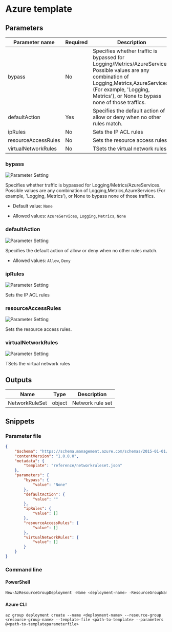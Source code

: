 # Azure template

## Parameters

Parameter name | Required | Description
-------------- | -------- | -----------
bypass         | No       | Specifies whether traffic is bypassed for Logging/Metrics/AzureServices. Possible values are any combination of Logging,Metrics,AzureServices (For example, 'Logging, Metrics'), or None to bypass none of those traffics.
defaultAction  | Yes      | Specifies the default action of allow or deny when no other rules match.
ipRules        | No       | Sets the IP ACL rules
resourceAccessRules | No       | Sets the resource access rules.
virtualNetworkRules | No       | TSets the virtual network rules

### bypass

![Parameter Setting](https://img.shields.io/badge/parameter-optional-green?style=flat-square)

Specifies whether traffic is bypassed for Logging/Metrics/AzureServices. Possible values are any combination of Logging,Metrics,AzureServices (For example, 'Logging, Metrics'), or None to bypass none of those traffics.

- Default value: `None`

- Allowed values: `AzureServices`, `Logging`, `Metrics`, `None`

### defaultAction

![Parameter Setting](https://img.shields.io/badge/parameter-required-orange?style=flat-square)

Specifies the default action of allow or deny when no other rules match.

- Allowed values: `Allow`, `Deny`

### ipRules

![Parameter Setting](https://img.shields.io/badge/parameter-optional-green?style=flat-square)

Sets the IP ACL rules

### resourceAccessRules

![Parameter Setting](https://img.shields.io/badge/parameter-optional-green?style=flat-square)

Sets the resource access rules.

### virtualNetworkRules

![Parameter Setting](https://img.shields.io/badge/parameter-optional-green?style=flat-square)

TSets the virtual network rules

## Outputs

Name | Type | Description
---- | ---- | -----------
NetworkRuleSet | object | Network rule set

## Snippets

### Parameter file

```json
{
    "$schema": "https://schema.management.azure.com/schemas/2015-01-01/deploymentParameters.json#",
    "contentVersion": "1.0.0.0",
    "metadata": {
        "template": "reference/networkruleset.json"
    },
    "parameters": {
        "bypass": {
            "value": "None"
        },
        "defaultAction": {
            "value": ""
        },
        "ipRules": {
            "value": []
        },
        "resourceAccessRules": {
            "value": []
        },
        "virtualNetworkRules": {
            "value": []
        }
    }
}
```

### Command line

#### PowerShell

```powershell
New-AzResourceGroupDeployment -Name <deployment-name> -ResourceGroupName <resource-group-name> -TemplateFile <path-to-template> -TemplateParameterFile <path-to-templateparameter>
```

#### Azure CLI

```text
az group deployment create --name <deployment-name> --resource-group <resource-group-name> --template-file <path-to-template> --parameters @<path-to-templateparameterfile>
```
